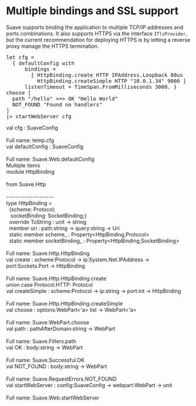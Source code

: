 <h1>Multiple bindings and SSL support</h1>
<p>Suave supports binding the application to multiple TCP/IP addresses and ports
combinations. It also supports HTTPS via the interface <code>ITlsProvider</code>, but the current
recommendation for deploying HTTPS is by letting a reverse proxy manage the HTTPS
termination.</p>
<pre class="fssnip highlighted"><div lang="fsharp"><span class="k">let</span> <span onmouseout="hideTip(event, 'fs1', 1)" onmouseover="showTip(event, 'fs1', 1)" class="i">cfg</span> <span class="o">=</span>
  { <span onmouseout="hideTip(event, 'fs2', 2)" onmouseover="showTip(event, 'fs2', 2)" class="i">defaultConfig</span> <span class="k">with</span>
      <span class="i">bindings</span> <span class="o">=</span>
        [ <span onmouseout="hideTip(event, 'fs3', 3)" onmouseover="showTip(event, 'fs3', 3)" class="t">HttpBinding</span><span class="o">.</span><span onmouseout="hideTip(event, 'fs4', 4)" onmouseover="showTip(event, 'fs4', 4)" class="f">create</span> <span onmouseout="hideTip(event, 'fs5', 5)" onmouseover="showTip(event, 'fs5', 5)" class="p">HTTP</span> <span class="i">IPAddress</span><span class="o">.</span><span class="i">Loopback</span> <span class="n">80us</span>
          <span onmouseout="hideTip(event, 'fs3', 6)" onmouseover="showTip(event, 'fs3', 6)" class="t">HttpBinding</span><span class="o">.</span><span onmouseout="hideTip(event, 'fs6', 7)" onmouseover="showTip(event, 'fs6', 7)" class="f">createSimple</span> <span onmouseout="hideTip(event, 'fs5', 8)" onmouseover="showTip(event, 'fs5', 8)" class="p">HTTP</span> <span class="s">&quot;10.0.1.34&quot;</span> <span class="n">9000</span> ]
      <span class="i">listenTimeout</span> <span class="o">=</span> <span class="i">TimeSpan</span><span class="o">.</span><span class="i">FromMilliseconds</span> <span class="n">3000.</span> }
<span onmouseout="hideTip(event, 'fs7', 9)" onmouseover="showTip(event, 'fs7', 9)" class="f">choose</span> [
  <span onmouseout="hideTip(event, 'fs8', 10)" onmouseover="showTip(event, 'fs8', 10)" class="f">path</span> <span class="s">&quot;/hello&quot;</span> <span class="o">&gt;</span><span class="o">=&gt;</span> <span onmouseout="hideTip(event, 'fs9', 11)" onmouseover="showTip(event, 'fs9', 11)" class="f">OK</span> <span class="s">&quot;Hello World&quot;</span>
  <span onmouseout="hideTip(event, 'fs10', 12)" onmouseover="showTip(event, 'fs10', 12)" class="f">NOT_FOUND</span> <span class="s">&quot;Found no handlers&quot;</span>
]
<span class="o">|&gt;</span> <span onmouseout="hideTip(event, 'fs11', 13)" onmouseover="showTip(event, 'fs11', 13)" class="f">startWebServer</span> <span onmouseout="hideTip(event, 'fs1', 14)" onmouseover="showTip(event, 'fs1', 14)" class="i">cfg</span>
</div></pre>



<div class="tip" id="fs1">val cfg : SuaveConfig<br /><br />Full name: temp.cfg</div>
<div class="tip" id="fs2">val defaultConfig : SuaveConfig<br /><br />Full name: Suave.Web.defaultConfig</div>
<div class="tip" id="fs3">Multiple items<br />module HttpBinding<br /><br />from Suave.Http<br /><br />--------------------<br />type HttpBinding =<br />&#160;&#160;{scheme: Protocol;<br />&#160;&#160;&#160;socketBinding: SocketBinding;}<br />&#160;&#160;override ToString : unit -&gt; string<br />&#160;&#160;member uri : path:string -&gt; query:string -&gt; Uri<br />&#160;&#160;static member scheme_ : Property&lt;HttpBinding,Protocol&gt;<br />&#160;&#160;static member socketBinding_ : Property&lt;HttpBinding,SocketBinding&gt;<br /><br />Full name: Suave.Http.HttpBinding</div>
<div class="tip" id="fs4">val create : scheme:Protocol -&gt; ip:System.Net.IPAddress -&gt; port:Sockets.Port -&gt; HttpBinding<br /><br />Full name: Suave.Http.HttpBinding.create</div>
<div class="tip" id="fs5">union case Protocol.HTTP: Protocol</div>
<div class="tip" id="fs6">val createSimple : scheme:Protocol -&gt; ip:string -&gt; port:int -&gt; HttpBinding<br /><br />Full name: Suave.Http.HttpBinding.createSimple</div>
<div class="tip" id="fs7">val choose : options:WebPart&lt;&#39;a&gt; list -&gt; WebPart&lt;&#39;a&gt;<br /><br />Full name: Suave.WebPart.choose</div>
<div class="tip" id="fs8">val path : pathAfterDomain:string -&gt; WebPart<br /><br />Full name: Suave.Filters.path</div>
<div class="tip" id="fs9">val OK : body:string -&gt; WebPart<br /><br />Full name: Suave.Successful.OK</div>
<div class="tip" id="fs10">val NOT_FOUND : body:string -&gt; WebPart<br /><br />Full name: Suave.RequestErrors.NOT_FOUND</div>
<div class="tip" id="fs11">val startWebServer : config:SuaveConfig -&gt; webpart:WebPart -&gt; unit<br /><br />Full name: Suave.Web.startWebServer</div>
